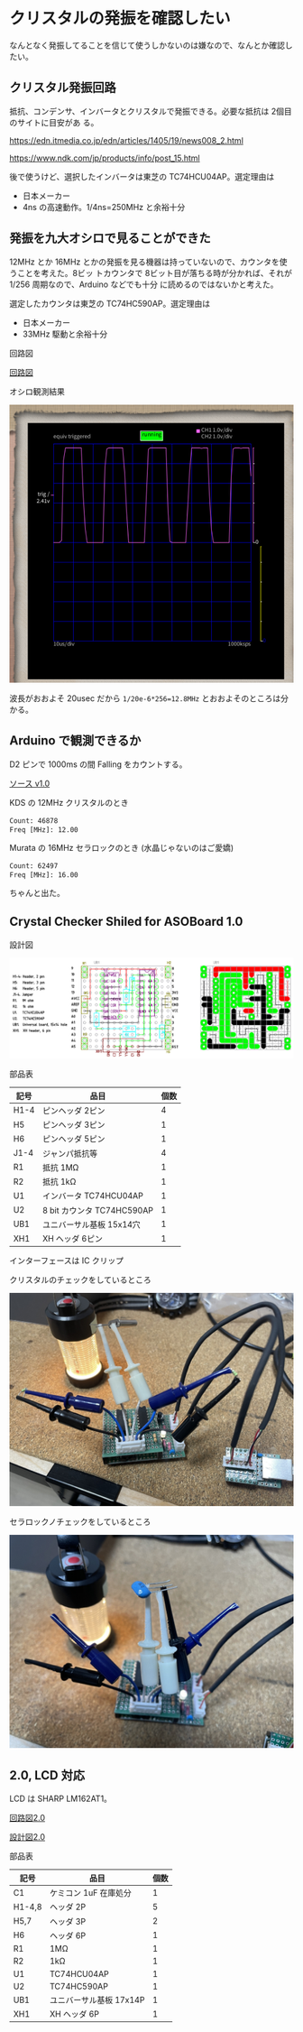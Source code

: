 # クリスタルの発振を確認したい

なんとなく発振してることを信じて使うしかないのは嫌なので、なんとか確認したい。

## クリスタル発振回路

<!-- {{{ -->
抵抗、コンデンサ、インバータとクリスタルで発振できる。必要な抵抗は 2個目のサイトに目安があ
る。

https://edn.itmedia.co.jp/edn/articles/1405/19/news008_2.html

https://www.ndk.com/jp/products/info/post_15.html

後で使うけど、選択したインバータは東芝の TC74HCU04AP。選定理由は

- 日本メーカー
- 4ns の高速動作。1/4ns=250MHz と余裕十分
<!-- }}} -->

## 発振を九大オシロで見ることができた

<!-- {{{ -->
12MHz とか 16MHz とかの発振を見る機器は持っていないので、カウンタを使うことを考えた。8ビッ
トカウンタで 8ビット目が落ちる時が分かれば、それが 1/256 周期なので、Arduino などでも十分
に読めるのではないかと考えた。

選定したカウンタは東芝の TC74HC590AP。選定理由は

- 日本メーカー
- 33MHz 駆動と余裕十分

回路図

[回路図](./kicad/Crystal-Counter/Crystal-Counter.pdf)

オシロ観測結果

![オシロ](./figure/Clock_12MHz_div_256.png)

波長がおおよそ 20usec だから ``1/20e-6*256=12.8MHz`` とおおよそのところは分かる。

## Arduino で観測できるか

D2 ピンで 1000ms の間 Falling をカウントする。

[ソース v1.0](./arduinio/CrystalChecker1.0/CrystalChecker1.0.ino)

KDS の 12MHz クリスタルのとき

```
Count: 46878
Freq [MHz]: 12.00
```

Murata の 16MHz セラロックのとき (水晶じゃないのはご愛嬌)

```
Count: 62497
Freq [MHz]: 16.00
```

ちゃんと出た。
<!-- }}} -->

## Crystal Checker Shiled for ASOBoard 1.0

設計図

![設計図](./librecad/CrystalChecker1.0.png)

部品表

| 記号  | 品目                                | 個数  |
| ---   | ----------                          | ---   |
| H1-4  | ピンヘッダ 2ピン                    | 4     |
| H5    | ピンヘッダ 3ピン                    | 1     |
| H6    | ピンヘッダ 5ピン                    | 1     |
| J1-4  | ジャンパ抵抗等                      | 4     |
| R1    | 抵抗 1MΩ                           | 1     |
| R2    | 抵抗 1kΩ                           | 1     |
| U1    | インバータ TC74HCU04AP              | 1     |
| U2    | 8 bit カウンタ TC74HC590AP          | 1     |
| UB1   | ユニバーサル基板 15x14穴            | 1     |
| XH1   | XH ヘッダ 6ピン                     | 1     |

インターフェースは IC クリップ

クリスタルのチェックをしているところ

![クリスタル編](./figure/CrystalChecker1.0_クリスタル.jpg)

セラロックノチェックをしているところ

![セラロック編](./figure/CrystalChecker1.0_セラロック.jpg)

## 2.0, LCD 対応

LCD は SHARP LM162AT1。

[回路図2.0](./kicad/CrystalCounter2.0/CrystalCounter2.0.pdf)

[設計図2.0](./librecad/CrystalCounter2.0.pdf)

部品表

| 記号   | 品目 | 個数 |
| ---    | ---  | --- |
| C1     | ケミコン 1uF 在庫処分 | 1 |
| H1-4,8 | ヘッダ 2P | 5 |
| H5,7   | ヘッダ 3P | 2 |
| H6     | ヘッダ 6P | 1 | 
| R1     | 1MΩ | 1 |
| R2     | 1kΩ | 1 |
| U1     | TC74HCU04AP | 1 |
| U2     | TC74HC590AP | 1 |
| UB1    | ユニバーサル基板 17x14P | 1 |
| XH1    | XH ヘッダ 6P | 1 |
